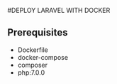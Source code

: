 #DEPLOY LARAVEL WITH DOCKER
## Prerequisites
-  Dockerfile
-  docker-compose
-  composer
-  php:7.0.0
  
